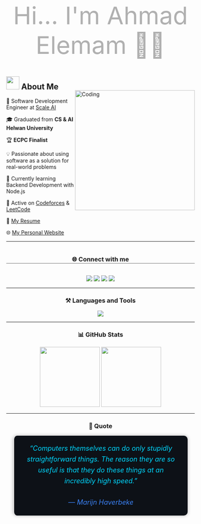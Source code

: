 <h1 align="center" style="font-size: 65px; color: #b0b0b0; font-weight: 400;">
  Hi... I'm Ahmad Elemam 👨‍💻
</h1>

## <img src="https://media.giphy.com/media/SvFocn0wNMx0iv2rYz/giphy.gif" width="35"> About Me  

<p>
  <img align="right" alt="Coding" width="320" src="https://raw.githubusercontent.com/7oSkaaa/7oSkaaa/refs/heads/main/Images/Right_Side.gif" style="margin-top:-20px;"/>
</p>

💼 Software Development Engineer at [Scale AI](https://scale.com/)  

🎓 Graduated from **CS & AI Helwan University**  

🏆 **ECPC Finalist**  

💡 Passionate about using software as a solution for real-world problems  

🌱 Currently learning Backend Development with Node.js  

📘 Active on [Codeforces](https://codeforces.com/profile/TENJEN) & [LeetCode](https://leetcode.com/tenjen)  

📝 [My Resume](./Ahmad_Full_Stack.pdf)  

🌐 [My Personal Website](https://protoflio-liart.vercel.app/)  

---

<h3 align="center" style="border-bottom: 2px solid #b0b0b0; width: 100%; display: inline-block;">
  🌐 Connect with me
</h3>

<p align="center" style="margin-top: 15px;">
  <a href="https://twitter.com/rmdn7_7" target="blank"><img src="https://img.shields.io/badge/Twitter-1DA1F2?style=for-the-badge&logo=twitter&logoColor=white"/></a>
  <a href="https://linkedin.com/in/ahmad-elemam-dev" target="blank"><img src="https://img.shields.io/badge/LinkedIn-0077B5?style=for-the-badge&logo=linkedin&logoColor=white"/></a>
  <a href="https://codeforces.com/profile/TENJEN" target="blank"><img src="https://img.shields.io/badge/Codeforces-445f9d?style=for-the-badge&logo=codeforces&logoColor=white"/></a>
  <a href="https://www.leetcode.com/tenjen" target="blank"><img src="https://img.shields.io/badge/LeetCode-F89F1B?style=for-the-badge&logo=leetcode&logoColor=white"/></a>
</p>

---

<h3 align="center">⚒️ Languages and Tools</h3>
<p align="center"> 
  <img src="https://skillicons.dev/icons?i=react,tailwind,ts,js,html,css,bootstrap,nodejs,express,mongodb,mysql,java,cpp,c,linux,docker,graphql,git" />
</p>

---

<h3 align="center">📊 GitHub Stats</h3>
<p align="center">
  <img src="https://github-readme-stats.vercel.app/api?username=ahmadramadan74&show_icons=true&theme=tokyonight" height="160"/>
  <img src="https://github-readme-stats.vercel.app/api/top-langs?username=ahmadramadan74&show_icons=true&locale=en&layout=compact&theme=tokyonight" height="160"/>
</p>

---

<h3 align="center">💬 Quote</h3>

<blockquote align="center" style="background-color:#0d1117; padding: 20px 30px; border-radius: 10px; color: #00d8ff; font-size: 18px; font-style: italic; line-height: 1.6; box-shadow: 0 0 10px rgba(0,0,0,0.3); width: 80%; margin: 0 auto;">
  “Computers themselves can do only stupidly straightforward things. The reason they are so useful is that they do these things at an incredibly high speed.”
  <br><br>
  <span style="color: #3b82f6;">— Marijn Haverbeke</span>
</blockquote>
